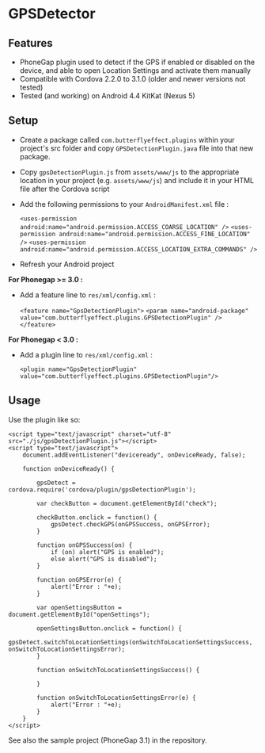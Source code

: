 GPSDetector
===========

Features
--------

- PhoneGap plugin used to detect if the GPS if enabled or disabled on the device, and able to open Location Settings and activate them manually
- Compatible with Cordova 2.2.0 to 3.1.0 (older and newer versions not tested)
- Tested (and working) on Android 4.4 KitKat (Nexus 5)


Setup
-----

- Create a package called `com.butterflyeffect.plugins` within your project's src folder and copy `GPSDetectionPlugin.java` file into that new package.

- Copy `gpsDetectionPlugin.js` from `assets/www/js` to the appropriate location in your project (e.g. `assets/www/js`)
  and include it in your HTML file after the Cordova script
  
- Add the following permissions to your `AndroidManifest.xml` file :

	`<uses-permission android:name="android.permission.ACCESS_COARSE_LOCATION" />`
	`<uses-permission android:name="android.permission.ACCESS_FINE_LOCATION" />`
	`<uses-permission android:name="android.permission.ACCESS_LOCATION_EXTRA_COMMANDS" />`
	
- Refresh your Android project



**For Phonegap >= 3.0 :**

- Add a feature line to `res/xml/config.xml` :

    `<feature name="GpsDetectionPlugin">`
		`<param name="android-package" value="com.butterflyeffect.plugins.GPSDetectionPlugin" />`
    `</feature>`

**For Phonegap < 3.0 :**

- Add a plugin line to `res/xml/config.xml` :

    `<plugin name="GpsDetectionPlugin" value="com.butterflyeffect.plugins.GPSDetectionPlugin"/>`
    

Usage
-----

Use the plugin like so:

    <script type="text/javascript" charset="utf-8" src="./js/gpsDetectionPlugin.js"></script>
    <script type="text/javascript">
		document.addEventListener("deviceready", onDeviceReady, false);
		
		function onDeviceReady() {
		
			gpsDetect = cordova.require('cordova/plugin/gpsDetectionPlugin');
		
			var checkButton = document.getElementById("check");
			
			checkButton.onclick = function() {
				gpsDetect.checkGPS(onGPSSuccess, onGPSError);
			} 
			
			function onGPSSuccess(on) {
				if (on) alert("GPS is enabled");
				else alert("GPS is disabled");
			}
			
			function onGPSError(e) {
				alert("Error : "+e);
			}
			
			var openSettingsButton = document.getElementById("openSettings");

			openSettingsButton.onclick = function() {
				gpsDetect.switchToLocationSettings(onSwitchToLocationSettingsSuccess, onSwitchToLocationSettingsError);
			}

			function onSwitchToLocationSettingsSuccess() {

			}

			function onSwitchToLocationSettingsError(e) {
				alert("Error : "+e);
			}
		}
	</script>

See also the sample project (PhoneGap 3.1) in the repository.
